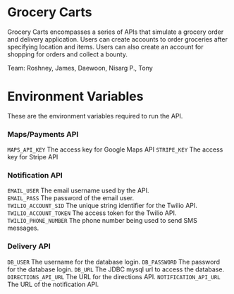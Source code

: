 # Grocery Carts
Grocery Carts encompasses a series of APIs that simulate a grocery order and delivery application. Users can create accounts to order groceries after specifying location and items. Users can also create an account for shopping for orders and collect a bounty.  

Team: Roshney, James, Daewoon, Nisarg P., Tony
# Environment Variables
These are the environment variables required to run the API.
### Maps/Payments API
`MAPS_API_KEY`
The access key for Google Maps API
`STRIPE_KEY`
The access key for Stripe API
### Notification API
`EMAIL_USER`
The email username used by the API.  
`EMAIL_PASS`
The password of the email user.  
`TWILIO_ACCOUNT_SID`
The unique string identifier for the Twilio API.  
`TWILIO_ACCOUNT_TOKEN`
The access token for the Twilio API.  
`TWILIO_PHONE_NUMBER`
The phone number being used to send SMS messages.
### Delivery API
`DB_USER`
The username for the database login.
`DB_PASSWORD`
The password for the database login.
`DB_URL`
The JDBC mysql url to access the database.
`DIRECTIONS_API_URL`
The URL for the directions API.
`NOTIFICATION_API_URL`
The URL of the notification API.

